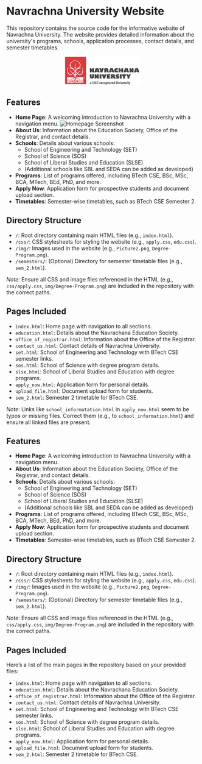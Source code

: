 # Navrachna University Website

This repository contains the source code for the informative website of Navrachna University. The website provides detailed information about the university's programs, schools, application processes, contact details, and semester timetables.

<p align="center">
  <img src="img/Picture2.png" alt="Navrachna University Logo" width="200">
</p>


## Features

- **Home Page**: A welcoming introduction to Navrachna University with a navigation menu.
  <img src="img/homepage_screenshot.png" alt="Homepage Screenshot" width="500">
- **About Us**: Information about the Education Society, Office of the Registrar, and contact details.
- **Schools**: Details about various schools:
  - School of Engineering and Technology (SET)
  - School of Science (SOS)
  - School of Liberal Studies and Education (SLSE)
  - (Additional schools like SBL and SEDA can be added as developed)
- **Programs**: List of programs offered, including BTech CSE, BSc, MSc, BCA, MTech, BEd, PhD, and more.
- **Apply Now**: Application form for prospective students and document upload section.
- **Timetables**: Semester-wise timetables, such as BTech CSE Semester 2.

## Directory Structure

- `/`: Root directory containing main HTML files (e.g., `index.html`).
- `/css/`: CSS stylesheets for styling the website (e.g., `apply.css`, `edu.css`).
- `/img/`: Images used in the website (e.g., `Picture2.png`, `Degree-Program.png`).
- `/semesters/`: (Optional) Directory for semester timetable files (e.g., `sem_2.html`).

*Note*: Ensure all CSS and image files referenced in the HTML (e.g., `css/apply.css`, `img/Degree-Program.png`) are included in the repository with the correct paths.

## Pages Included

- `index.html`: Home page with navigation to all sections.
- `education.html`: Details about the Navrachana Education Society.
- `office_of_registrar.html`: Information about the Office of the Registrar.
- `contact_us.html`: Contact details of Navrachna University.
- `set.html`: School of Engineering and Technology with BTech CSE semester links.
- `sos.html`: School of Science with degree program details.
- `slse.html`: School of Liberal Studies and Education with degree programs.
- `apply_now.html`: Application form for personal details.
- `upload_file.html`: Document upload form for students.
- `sem_2.html`: Semester 2 timetable for BTech CSE.

*Note*: Links like `school_informatation.html` in `apply_now.html` seem to be typos or missing files. Correct them (e.g., to `school_information.html`) and ensure all linked files are present.

## Features

- **Home Page**: A welcoming introduction to Navrachna University with a navigation menu.
- **About Us**: Information about the Education Society, Office of the Registrar, and contact details.
- **Schools**: Details about various schools:
  - School of Engineering and Technology (SET)
  - School of Science (SOS)
  - School of Liberal Studies and Education (SLSE)
  - (Additional schools like SBL and SEDA can be added as developed)
- **Programs**: List of programs offered, including BTech CSE, BSc, MSc, BCA, MTech, BEd, PhD, and more.
- **Apply Now**: Application form for prospective students and document upload section.
- **Timetables**: Semester-wise timetables, such as BTech CSE Semester 2.

## Directory Structure

- `/`: Root directory containing main HTML files (e.g., `index.html`).
- `/css/`: CSS stylesheets for styling the website (e.g., `apply.css`, `edu.css`).
- `/img/`: Images used in the website (e.g., `Picture2.png`, `Degree-Program.png`).
- `/semesters/`: (Optional) Directory for semester timetable files (e.g., `sem_2.html`).

*Note*: Ensure all CSS and image files referenced in the HTML (e.g., `css/apply.css`, `img/Degree-Program.png`) are included in the repository with the correct paths.

## Pages Included

Here’s a list of the main pages in the repository based on your provided files:

- `index.html`: Home page with navigation to all sections.
- `education.html`: Details about the Navrachana Education Society.
- `office_of_registrar.html`: Information about the Office of the Registrar.
- `contact_us.html`: Contact details of Navrachna University.
- `set.html`: School of Engineering and Technology with BTech CSE semester links.
- `sos.html`: School of Science with degree program details.
- `slse.html`: School of Liberal Studies and Education with degree programs.
- `apply_now.html`: Application form for personal details.
- `upload_file.html`: Document upload form for students.
- `sem_2.html`: Semester 2 timetable for BTech CSE.

